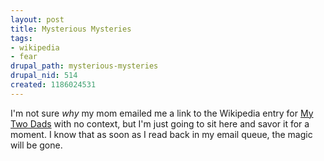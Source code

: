 ```yaml
--- 
layout: post
title: Mysterious Mysteries
tags: 
- wikipedia
- fear
drupal_path: mysterious-mysteries
drupal_nid: 514
created: 1186024531
---
```

I'm not sure <i>why</i> my mom emailed me a link to the Wikipedia entry for <a href="http://en.wikipedia.org/wiki/My_Two_Dads">My Two Dads</a> with no context, but I'm just going to sit here and savor it for a moment. I know that as soon as I read back in my email queue, the magic will be gone.
